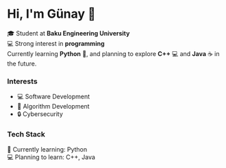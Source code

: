 # Hi, I'm Günay 👋  

🎓 Student at **Baku Engineering University**  
💻 Strong interest in **programming**  
Currently learning **Python** 🐍, and planning to explore **C++** 💻 and **Java** ☕ in the future.  

### Interests
- 💻 Software Development
- 🧩 Algorithm Development
- 🔒 Cybersecurity

### Tech Stack
🐍 Currently learning: Python  
💻 Planning to learn: C++, Java